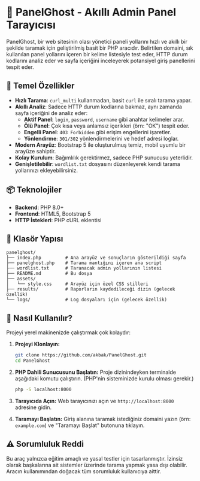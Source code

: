 # 👻 PanelGhost - Akıllı Admin Panel Tarayıcısı

PanelGhost, bir web sitesinin olası yönetici paneli yollarını hızlı ve akıllı bir şekilde taramak için geliştirilmiş basit bir PHP aracıdır. Belirtilen domaini, sık kullanılan panel yollarını içeren bir kelime listesiyle test eder, HTTP durum kodlarını analiz eder ve sayfa içeriğini inceleyerek potansiyel giriş panellerini tespit eder.



## 🎯 Temel Özellikler

- **Hızlı Tarama**: `curl_multi` kullanmadan, basit `curl` ile sıralı tarama yapar.
- **Akıllı Analiz**: Sadece HTTP durum kodlarına bakmaz, aynı zamanda sayfa içeriğini de analiz eder:
  - **Aktif Panel**: `login`, `password`, `username` gibi anahtar kelimeler arar.
  - **Ölü Panel**: Çok kısa veya anlamsız içerikleri (örn: "OK") tespit eder.
  - **Engelli Panel**: `403 Forbidden` gibi erişim engellerini işaretler.
  - **Yönlendirme**: `301/302` yönlendirmelerini ve hedef adresi loglar.
- **Modern Arayüz**: Bootstrap 5 ile oluşturulmuş temiz, mobil uyumlu bir arayüze sahiptir.
- **Kolay Kurulum**: Bağımlılık gerektirmez, sadece PHP sunucusu yeterlidir.
- **Genişletilebilir**: `wordlist.txt` dosyasını düzenleyerek kendi tarama yollarınızı ekleyebilirsiniz.

## 📦 Teknolojiler

- **Backend**: PHP 8.0+
- **Frontend**: HTML5, Bootstrap 5
- **HTTP İstekleri**: PHP cURL eklentisi

## 📁 Klasör Yapısı

```
panelghost/
├── index.php         # Ana arayüz ve sonuçların gösterildiği sayfa
├── panelghost.php    # Tarama mantığını içeren ana script
├── wordlist.txt      # Taranacak admin yollarının listesi
├── README.md         # Bu dosya
├── assets/
│   └── style.css     # Arayüz için özel CSS stilleri
├── results/          # Raporların kaydedileceği dizin (gelecek özellik)
└── logs/             # Log dosyaları için (gelecek özellik)
```

## 🚀 Nasıl Kullanılır?

Projeyi yerel makinenizde çalıştırmak çok kolaydır:

1.  **Projeyi Klonlayın:**
    ```bash
    git clone https://github.com/akbak/PanelGhost.git
    cd PanelGhost
    ```

2.  **PHP Dahili Sunucusunu Başlatın:**
    Proje dizinindeyken terminalde aşağıdaki komutu çalıştırın. (PHP'nin sisteminizde kurulu olması gerekir.)
    ```bash
    php -S localhost:8000
    ```

3.  **Tarayıcıda Açın:**
    Web tarayıcınızı açın ve `http://localhost:8000` adresine gidin.

4.  **Taramayı Başlatın:**
    Giriş alanına taramak istediğiniz domaini yazın (örn: `example.com`) ve "Taramayı Başlat" butonuna tıklayın.

## ⚠️ Sorumluluk Reddi

Bu araç yalnızca eğitim amaçlı ve yasal testler için tasarlanmıştır. İzinsiz olarak başkalarına ait sistemler üzerinde tarama yapmak yasa dışı olabilir. Aracın kullanımından doğacak tüm sorumluluk kullanıcıya aittir.
